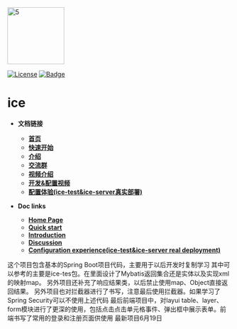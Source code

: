 <img width="128" alt="5" src="https://user-images.githubusercontent.com/33447125/151098049-72aaf8d1-b759-4d84-bf6b-1a2260033582.png">


[![License](https://img.shields.io/badge/license-Apache%202-4EB1BA.svg)](https://www.apache.org/licenses/LICENSE-2.0.html)
[![Badge](https://img.shields.io/badge/link-ice--docs-brightgreen)](http://waitmoon.com/docs)

# ice

- **文档链接**
    - [**首页**](http://waitmoon.com/docs/#/)
    - [**快速开始**](http://waitmoon.com/docs/#/?id=ice使用)
    - [**介绍**](http://waitmoon.com/docs/#/?id=ice介绍)
    - [**交流群**](http://waitmoon.com/docs/#/?id=交流探讨)
    - [**视频介绍**](https://www.bilibili.com/video/BV1hg411A7jx)
    - [**开发&配置视频**](https://www.bilibili.com/video/BV1Q34y1R7KF)
    - [**配置体验(ice-test&ice-server真实部署)**](http://waitmoon.com/)


- **Doc links**
    - [**Home Page**](http://waitmoon.com/docs/#/en/)
    - [**Quick start**](http://waitmoon.com/docs/#/en/?id=ice-use)
    - [**Introduction**](http://waitmoon.com/docs/#/en/?id=ice-introduction)
    - [**Discussion**](http://waitmoon.com/docs/#/en/?id=exchange-discussion)
    - [**Configuration experience(ice-test&ice-server real deployment)**](http://waitmoon.com/)

这个项目包含基本的Spring Boot项目代码，主要用于以后开发时复制学习 其中可以参考的主要是ice-tes包。在里面设计了Mybatis返回集合还是实体以及实现xml的映射map。 另外项目还补充了响应结果类，以后禁止使用map、Object直接返回结果。 另外项目也对拦截器进行了书写，注意最后使用拦截器。如果学习了Spring Security可以不使用上述代码 最后前端项目中，对layui table、layer、form模块进行了更深的使用，包括点击点击单元格事件、弹出框中展示表单。前端书写了常用的登录和注册页面供使用
最新项目6月19日